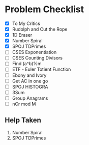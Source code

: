 # Problem Checklist

- [x] To My Critics
- [x] Rudolph and Cut the Rope
- [x] 1D Eraser
- [x] Number Spiral 
- [x] SPOJ TDPrimes
- [ ] CSES Exponentiation
- [ ] CSES Counting Divisors
- [ ] Find (a^b)%m
- [ ] ETF - Euler Totient Function
- [ ] Ebony and Ivory
- [ ] Get AC in one go
- [ ] SPOJ HISTOGRA
- [ ] 3Sum
- [ ] Group Anagrams
- [ ] nCr mod M

## Help Taken 

1. Number Spiral
2. SPOJ TDPrimes
